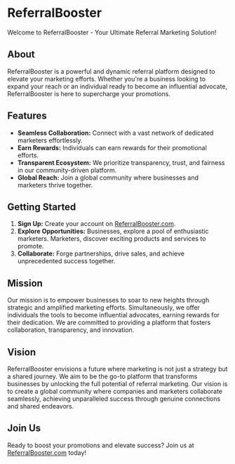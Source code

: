 # ReferralBooster

Welcome to ReferralBooster - Your Ultimate Referral Marketing Solution!

## About

ReferralBooster is a powerful and dynamic referral platform designed to elevate your marketing efforts. Whether you're a business looking to expand your reach or an individual ready to become an influential advocate, ReferralBooster is here to supercharge your promotions.

## Features

- **Seamless Collaboration:** Connect with a vast network of dedicated marketers effortlessly.
- **Earn Rewards:** Individuals can earn rewards for their promotional efforts.
- **Transparent Ecosystem:** We prioritize transparency, trust, and fairness in our community-driven platform.
- **Global Reach:** Join a global community where businesses and marketers thrive together.

## Getting Started

1. **Sign Up:** Create your account on [ReferralBooster.com](https://www.referralbooster.com).
2. **Explore Opportunities:** Businesses, explore a pool of enthusiastic marketers. Marketers, discover exciting products and services to promote.
3. **Collaborate:** Forge partnerships, drive sales, and achieve unprecedented success together.

## Mission

Our mission is to empower businesses to soar to new heights through strategic and amplified marketing efforts. Simultaneously, we offer individuals the tools to become influential advocates, earning rewards for their dedication. We are committed to providing a platform that fosters collaboration, transparency, and innovation.

## Vision

ReferralBooster envisions a future where marketing is not just a strategy but a shared journey. We aim to be the go-to platform that transforms businesses by unlocking the full potential of referral marketing. Our vision is to create a global community where companies and marketers collaborate seamlessly, achieving unparalleled success through genuine connections and shared endeavors.

## Join Us

Ready to boost your promotions and elevate success? Join us at [ReferralBooster.com](https://www.referralbooster.com) today!
